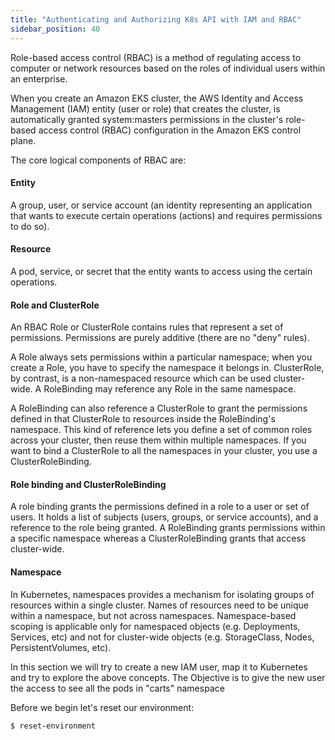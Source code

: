 ```yaml
---
title: "Authenticating and Authorizing K8s API with IAM and RBAC"
sidebar_position: 40
---
```



Role-based access control (RBAC) is a method of regulating access to computer or network resources based on the roles of individual users within an enterprise.

When you create an Amazon EKS cluster, the AWS Identity and Access Management (IAM) entity (user or role) that creates the cluster, is automatically granted system:masters permissions in the cluster's role-based access control (RBAC) configuration in the Amazon EKS control plane. 

The core logical components of RBAC are:

#### Entity
A group, user, or service account (an identity representing an application that wants to execute certain operations (actions) and requires permissions to do so).

#### Resource
A pod, service, or secret that the entity wants to access using the certain operations.

#### Role and ClusterRole
An RBAC Role or ClusterRole contains rules that represent a set of permissions. Permissions are purely additive (there are no "deny" rules).

A Role always sets permissions within a particular namespace; when you create a Role, you have to specify the namespace it belongs in.
ClusterRole, by contrast, is a non-namespaced resource which can be used cluster-wide.
A RoleBinding may reference any Role in the same namespace. 

A RoleBinding can also reference a ClusterRole to grant the permissions defined in that ClusterRole to resources inside the RoleBinding's namespace. This kind of reference lets you define a set of common roles across your cluster, then reuse them within multiple namespaces.
If you want to bind a ClusterRole to all the namespaces in your cluster, you use a ClusterRoleBinding.


#### Role binding and ClusterRoleBinding
A role binding grants the permissions defined in a role to a user or set of users. It holds a list of subjects (users, groups, or service accounts), and a reference to the role being granted. 
A RoleBinding grants permissions within a specific namespace whereas a ClusterRoleBinding grants that access cluster-wide.

#### Namespace
In Kubernetes, namespaces provides a mechanism for isolating groups of resources within a single cluster. 
Names of resources need to be unique within a namespace, but not across namespaces. 
Namespace-based scoping is applicable only for namespaced objects (e.g. Deployments, Services, etc) and not for cluster-wide objects (e.g. StorageClass, Nodes, PersistentVolumes, etc).



In this section we will try to create a new IAM user, map it to Kubernetes and try to explore the above concepts. 
The Objective is to give the new user the access to see all the pods in "carts" namespace

Before we begin let's reset our environment:

```bash timeout=300 wait=30
$ reset-environment 
```
